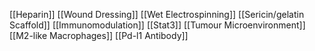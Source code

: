 [[Heparin]]
[[Wound Dressing]]
[[Wet Electrospinning]]
[[Sericin/gelatin Scaffold]]
[[Immunomodulation]]
[[Stat3]]
[[Tumour Microenvironment]]
[[M2-like Macrophages]]
[[Pd-l1 Antibody]]
